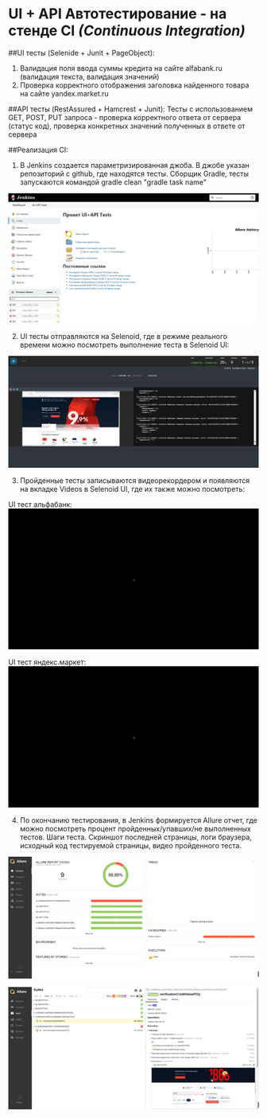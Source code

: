 # UI + API Автотестирование - на стенде CI _(Continuous Integration)_

##UI тесты (Selenide + Junit + PageObject):
1. Валидация поля ввода суммы кредита на сайте alfabank.ru (валидация текста, валидация значений)
2. Проверка корректного отображения заголовка найденного товара на сайте yandex.market.ru

##API тесты (RestAssured + Hamcrest + Junit):
Тесты с использованием GET, POST, PUT запроса - проверка корректного ответа от сервера (статус код), проверка конкретных значений полученных в ответе от сервера

##Реализация CI:
1. В Jenkins создается параметризированная джоба. В джобе указан репозиторий с github, где находятся тесты. Сборщик Gradle, тесты запускаются командой gradle clean "gradle task name"

![JobJenkins](https://github.com/Varuna108/UI_API_TEST-Selenide-Selenoid-/blob/master/src/test/resources/images/jenkins%20job.png)

2. UI тесты отправляются на Selenoid, где в режиме реального времени можно посмотреть выполнение теста в Selenoid UI:
   
![Selenoid_UI_VNC](https://github.com/Varuna108/UI_API_TEST-Selenide-Selenoid-/blob/master/src/test/resources/images/selenoid_ui_vnc.png)

3. Пройденные тесты записываются видеорекордером и появляются на вкладке Videos в Selenoid UI, где их также можно посмотреть:

UI тест альфабанк:
![alfabank_test](https://github.com/Varuna108/UI_API_TEST-Selenide-Selenoid-/blob/master/src/test/resources/images/alfabank_credi_input_validate.gif)

UI тест яндекс.маркет:
![yandexmarket_test](https://github.com/Varuna108/UI_API_TEST-Selenide-Selenoid-/blob/master/src/test/resources/images/yandex_market.gif)

4. По окончанию тестирования, в Jenkins формируется Allure отчет, где можно посмотреть процент пройденных/упавших/не выполненных тестов. Шаги теста. Скриншот последней страницы, логи браузера, исходный код тестируемой страницы, видео пройденного теста.
   
![allure_report](https://github.com/Varuna108/UI_API_TEST-Selenide-Selenoid-/blob/master/src/test/resources/images/allure_report.png)

![allure_suites](https://github.com/Varuna108/UI_API_TEST-Selenide-Selenoid-/blob/master/src/test/resources/images/allure_suites.png)
   

